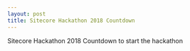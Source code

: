 ```yaml
---
layout: post
title: Sitecore Hackathon 2018 Countdown 
---
```


Sitecore Hackathon 2018 Countdown to start the hackathon




